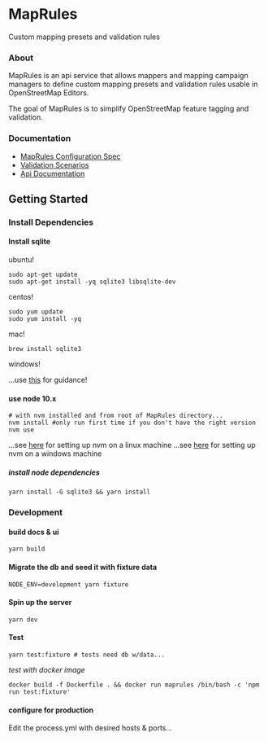 # MapRules 
Custom mapping presets and validation rules

<!-- ![](./assets/logo.png =250x) -->


### About

MapRules is an api service that allows mappers and mapping campaign managers to define custom mapping presets and validation rules usable in OpenStreetMap Editors. 

The goal of MapRules is to simplify OpenStreetMap feature tagging and validation.

### Documentation

- [MapRules Configuration Spec](https://github.com/maprules/maprules/blob/develop/maprules.spec.md)
- [Validation Scenarios](https://github.com/maprules/maprules/blob/develop/maprules.validation.scenarios.md) 
- [Api Documentation](https://github.com/maprules/maprules/blob/develop/maprules.apidocs.md)

## Getting Started

### Install Dependencies

#### Install sqlite

ubuntu!
```
sudo apt-get update
sudo apt-get install -yq sqlite3 libsqlite-dev
```

centos!
```
sudo yum update
sudo yum install -yq
```

mac!
```
brew install sqlite3
```

windows!

...use [this](https://mislav.net/rails/install-sqlite3/) for guidance!

#### use node 10.x

```
# with nvm installed and from root of MapRules directory...
nvm install #only run first time if you don't have the right version
nvm use
```

...see [here](https://github.com/creationix/nvm#installation) for setting up nvm on a linux machine
...see [here](https://github.com/coreybutler/nvm-windows#installation--upgrades) for setting up nvm on a windows machine

##### install node dependencies
```
yarn install -G sqlite3 && yarn install
```

### Development

#### build docs & ui

```
yarn build
```

#### Migrate the db and seed it with fixture data

```
NODE_ENV=development yarn fixture
```

#### Spin up the server

```
yarn dev
```

#### Test

```
yarn test:fixture # tests need db w/data...
```

*test with docker image*

```
docker build -f Dockerfile . && docker run maprules /bin/bash -c 'npm run test:fixture'
```

#### configure for production

Edit the process.yml with desired hosts & ports...